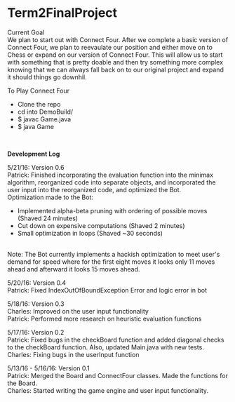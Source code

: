 # Term2FinalProject

Current Goal
<br>
We plan to start out with Connect Four. After we complete a basic version of Connect Four, we plan to reevaulate our position and either move on to Chess or expand on our version of Connect Four.  This will allow us to start with something that is pretty doable and then try something more complex knowing that we can always fall back on to our original project and expand it should things go downhil.

To Play Connect Four
- Clone the repo
- cd into DemoBuild/
- $ javac Game.java
- $ java Game
<br>

<b>Development Log</b>

5/21/16: Version 0.6
<br>
Patrick: Finished incorporating the evaluation function into the minimax algorithm, reorganized code into separate objects, and incorporated the user input into the reorganized code, and optimized the Bot.
<br>
Optimization made to the Bot:<br>
- Implemented alpha-beta pruning with ordering of possible moves (Shaved 24 minutes)<br>
- Cut down on expensive computations (Shaved 2 minutes)<br>
- Small optimization in loops (Shaved ~30 seconds)<br>
<br>
Note: The Bot currently implements a hackish optimization to meet user's demand for speed where for the first eight moves it looks only 11 moves ahead and afterward it looks 15 moves ahead.
<br>

5/20/16: Version 0.4
<br>
Patrick: Fixed IndexOutOfBoundException Error and logic error in bot
<br>

5/18/16: Version 0.3
<br>
Charles: Improved on the user input functionality
<br>
Patrick: Performed more research on heuristic evaluation functions
<br>

5/17/16: Version 0.2
<br>
Patrick: Fixed bugs in the checkBoard function and added diagonal checks to the checkBoard function.  Also, updated Main.java with new tests.
<br>
Charles: Fixing bugs in the userInput function
<br>

5/13/16 - 5/16/16: Version 0.1
<br>
Patrick: Merged the Board and ConnectFour classes. Made the functions for the Board. 
<br>
Charles: Started writing the game engine and user input functionality.
